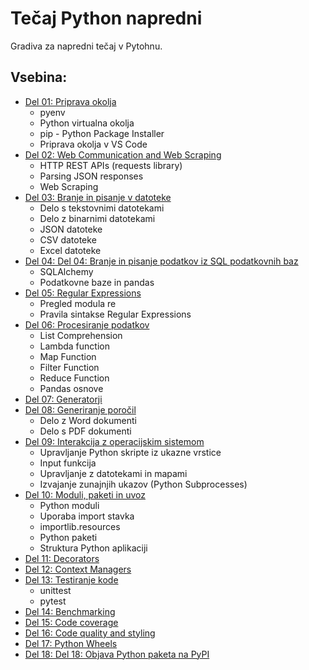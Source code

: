 # Tečaj Python napredni

Gradiva za napredni tečaj v Pytohnu.

## Vsebina:
- [Del 01: Priprava okolja](./Del_01_Priprava_okolja)
    - pyenv
    - Python virtualna okolja
    - pip - Python Package Installer
    - Priprava okolja v VS Code
- [Del 02: Web Communication and Web Scraping](./Del_02_Web_Communication_and_Web_Scraping)
    - HTTP REST APIs (requests library)
    - Parsing JSON responses
    - Web Scraping
- [Del 03: Branje in pisanje v datoteke](./Del_03_Branje_in_pisanje_v_datoteke)
    - Delo s tekstovnimi datotekami
    - Delo z binarnimi datotekami
    - JSON datoteke
    - CSV datoteke
    - Excel datoteke
- [Del 04: Del 04: Branje in pisanje podatkov iz SQL podatkovnih baz](./Del_04_Povezava_s_SQL_podatkovnimi_bazami)
    - SQLAlchemy
    - Podatkovne baze in pandas
- [Del 05: Regular Expressions](./Del_05_Regular_expressions)
    - Pregled modula re
    - Pravila sintakse Regular Expressions
- [Del 06: Procesiranje podatkov](./Del_06_Procesiranje_podatkov)
    - List Comprehension
    - Lambda function
    - Map Function
    - Filter Function
    - Reduce Function
    - Pandas osnove
- [Del 07: Generatorji](./Del_07_Generatorji)
- [Del 08: Generiranje poročil](./Del_08_Generiranje_porocil)
    - Delo z Word dokumenti
    - Delo s PDF dokumenti
- [Del 09: Interakcija z operacijskim sistemom](./Del_09_Interakcija_z_operacijskim_sistemom) 
    - Upravljanje Python skripte iz ukazne vrstice
    - Input funkcija
    - Upravljanje z datotekami in mapami
    - Izvajanje zunajnjih ukazov (Python Subprocesses)
- [Del 10: Moduli, paketi in uvoz](./Del_10_Moduli_paketi_in_uvoz)
    - Python moduli
    - Uporaba import stavka
    - importlib.resources
    - Python paketi
    - Struktura Python aplikaciji
- [Del 11: Decorators](./Del_11_Decorators)
- [Del 12: Context Managers](./Del_12_Context_Managers)
- [Del 13: Testiranje kode](./Del_13_Testiranje_kode)
    - unittest
    - pytest
- [Del 14: Benchmarking](./Del_14_Benchmarking)
- [Del 15: Code coverage](./Del_15_Code_coverage)
- [Del 16: Code quality and styling](./Del_16_Code_quality_and_styling)
- [Del 17: Python Wheels](./Del_17_Python_Wheels)
- [Del 18:  Del 18: Objava Python paketa na PyPI](Del_18_Objava_python_paketa_na_pypi)
